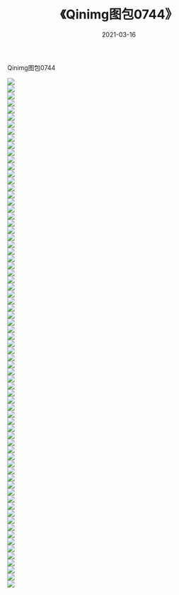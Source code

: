 ﻿---
layout: post
title:  《Qinimg图包0744》
date:   2021-03-16
img: http://imgx.orgx.ga/Qinimg图包/Qinimg图包0744/000.jpg
categories: [美女, 清纯, 唯美]
---

Qinimg图包0744

 ![](http://imgx.orgx.ga/Qinimg图包/Qinimg图包0744/001.jpg) <br>![](http://imgx.orgx.ga/Qinimg图包/Qinimg图包0744/002.jpg) <br>![](http://imgx.orgx.ga/Qinimg图包/Qinimg图包0744/003.jpg) <br>![](http://imgx.orgx.ga/Qinimg图包/Qinimg图包0744/004.jpg) <br>![](http://imgx.orgx.ga/Qinimg图包/Qinimg图包0744/005.jpg) <br>![](http://imgx.orgx.ga/Qinimg图包/Qinimg图包0744/006.jpg) <br>![](http://imgx.orgx.ga/Qinimg图包/Qinimg图包0744/007.jpg) <br>![](http://imgx.orgx.ga/Qinimg图包/Qinimg图包0744/008.jpg) <br>![](http://imgx.orgx.ga/Qinimg图包/Qinimg图包0744/009.jpg) <br>![](http://imgx.orgx.ga/Qinimg图包/Qinimg图包0744/010.jpg) <br>![](http://imgx.orgx.ga/Qinimg图包/Qinimg图包0744/011.jpg) <br>![](http://imgx.orgx.ga/Qinimg图包/Qinimg图包0744/012.jpg) <br>![](http://imgx.orgx.ga/Qinimg图包/Qinimg图包0744/013.jpg) <br>![](http://imgx.orgx.ga/Qinimg图包/Qinimg图包0744/014.jpg) <br>![](http://imgx.orgx.ga/Qinimg图包/Qinimg图包0744/015.jpg) <br>![](http://imgx.orgx.ga/Qinimg图包/Qinimg图包0744/016.jpg) <br>![](http://imgx.orgx.ga/Qinimg图包/Qinimg图包0744/017.jpg) <br>![](http://imgx.orgx.ga/Qinimg图包/Qinimg图包0744/018.jpg) <br>![](http://imgx.orgx.ga/Qinimg图包/Qinimg图包0744/019.jpg) <br>![](http://imgx.orgx.ga/Qinimg图包/Qinimg图包0744/020.jpg) <br>![](http://imgx.orgx.ga/Qinimg图包/Qinimg图包0744/021.jpg) <br>![](http://imgx.orgx.ga/Qinimg图包/Qinimg图包0744/022.jpg) <br>![](http://imgx.orgx.ga/Qinimg图包/Qinimg图包0744/023.jpg) <br>![](http://imgx.orgx.ga/Qinimg图包/Qinimg图包0744/024.jpg) <br>![](http://imgx.orgx.ga/Qinimg图包/Qinimg图包0744/025.jpg) <br>![](http://imgx.orgx.ga/Qinimg图包/Qinimg图包0744/026.jpg) <br>![](http://imgx.orgx.ga/Qinimg图包/Qinimg图包0744/027.jpg) <br>![](http://imgx.orgx.ga/Qinimg图包/Qinimg图包0744/028.jpg) <br>![](http://imgx.orgx.ga/Qinimg图包/Qinimg图包0744/029.jpg) <br>![](http://imgx.orgx.ga/Qinimg图包/Qinimg图包0744/030.jpg) <br>![](http://imgx.orgx.ga/Qinimg图包/Qinimg图包0744/031.jpg) <br>![](http://imgx.orgx.ga/Qinimg图包/Qinimg图包0744/032.jpg) <br>![](http://imgx.orgx.ga/Qinimg图包/Qinimg图包0744/033.jpg) <br>![](http://imgx.orgx.ga/Qinimg图包/Qinimg图包0744/034.jpg) <br>![](http://imgx.orgx.ga/Qinimg图包/Qinimg图包0744/035.jpg) <br>![](http://imgx.orgx.ga/Qinimg图包/Qinimg图包0744/036.jpg) <br>![](http://imgx.orgx.ga/Qinimg图包/Qinimg图包0744/037.jpg) <br>![](http://imgx.orgx.ga/Qinimg图包/Qinimg图包0744/038.jpg) <br>![](http://imgx.orgx.ga/Qinimg图包/Qinimg图包0744/039.jpg) <br>![](http://imgx.orgx.ga/Qinimg图包/Qinimg图包0744/040.jpg) <br>![](http://imgx.orgx.ga/Qinimg图包/Qinimg图包0744/041.jpg) <br>![](http://imgx.orgx.ga/Qinimg图包/Qinimg图包0744/042.jpg) <br>![](http://imgx.orgx.ga/Qinimg图包/Qinimg图包0744/043.jpg) <br>![](http://imgx.orgx.ga/Qinimg图包/Qinimg图包0744/044.jpg) <br>![](http://imgx.orgx.ga/Qinimg图包/Qinimg图包0744/045.jpg) <br>![](http://imgx.orgx.ga/Qinimg图包/Qinimg图包0744/046.jpg) <br>![](http://imgx.orgx.ga/Qinimg图包/Qinimg图包0744/047.jpg) <br>![](http://imgx.orgx.ga/Qinimg图包/Qinimg图包0744/048.jpg) <br>![](http://imgx.orgx.ga/Qinimg图包/Qinimg图包0744/049.jpg) <br>![](http://imgx.orgx.ga/Qinimg图包/Qinimg图包0744/050.jpg) <br>![](http://imgx.orgx.ga/Qinimg图包/Qinimg图包0744/051.jpg) <br>![](http://imgx.orgx.ga/Qinimg图包/Qinimg图包0744/052.jpg) <br>![](http://imgx.orgx.ga/Qinimg图包/Qinimg图包0744/053.jpg) <br>![](http://imgx.orgx.ga/Qinimg图包/Qinimg图包0744/054.jpg) <br>![](http://imgx.orgx.ga/Qinimg图包/Qinimg图包0744/055.jpg) <br>![](http://imgx.orgx.ga/Qinimg图包/Qinimg图包0744/056.jpg) <br>![](http://imgx.orgx.ga/Qinimg图包/Qinimg图包0744/057.jpg) <br>![](http://imgx.orgx.ga/Qinimg图包/Qinimg图包0744/058.jpg) <br>![](http://imgx.orgx.ga/Qinimg图包/Qinimg图包0744/059.jpg) <br>![](http://imgx.orgx.ga/Qinimg图包/Qinimg图包0744/060.jpg) <br>![](http://imgx.orgx.ga/Qinimg图包/Qinimg图包0744/061.jpg) <br>![](http://imgx.orgx.ga/Qinimg图包/Qinimg图包0744/062.jpg) <br>![](http://imgx.orgx.ga/Qinimg图包/Qinimg图包0744/063.jpg) <br>![](http://imgx.orgx.ga/Qinimg图包/Qinimg图包0744/064.jpg) <br>![](http://imgx.orgx.ga/Qinimg图包/Qinimg图包0744/065.jpg) <br>![](http://imgx.orgx.ga/Qinimg图包/Qinimg图包0744/066.jpg) <br>![](http://imgx.orgx.ga/Qinimg图包/Qinimg图包0744/067.jpg) <br>![](http://imgx.orgx.ga/Qinimg图包/Qinimg图包0744/068.jpg) <br>![](http://imgx.orgx.ga/Qinimg图包/Qinimg图包0744/069.jpg) <br>![](http://imgx.orgx.ga/Qinimg图包/Qinimg图包0744/070.jpg) <br>![](http://imgx.orgx.ga/Qinimg图包/Qinimg图包0744/071.jpg) <br>![](http://imgx.orgx.ga/Qinimg图包/Qinimg图包0744/072.jpg) <br>